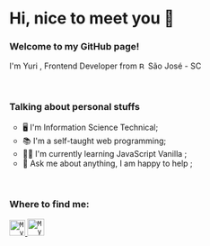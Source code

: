 # Hi, nice to meet you 🖖
### Welcome to my GitHub page!
<p>
	I'm Yuri , Frontend Developer from  <img width="12" src="https://www.flaticon.com/svg/static/icons/svg/197/197386.svg" alt="Brazil" /> São José - SC 
</p>
<br>

### Talking about personal stuffs
<ul> 
<li type="circle"> 🖥️ I'm Information Science Technical;</li>
<li type="circle"> 📚 I'm a self-taught web programming;</li>
<li type="circle"> 👨‍💻 I'm currently learning JavaScript Vanilla ;</li>
<li type="circle"> 💬 Ask me about anything, I am happy to help ;</li>
</ul>
<br>

### Where to find me:
<a href="https://www.linkedin.com/in/patricia-mashiba/">
  <code><img alt="My linkedin" width="28" src="https://www.flaticon.com/svg/static/icons/svg/1383/1383262.svg" /></code>
</a>

<a href="mailto:dev.mitsuko@gmail.com">
  <code><img alt="My e-mail" width="30" src="https://www.flaticon.com/svg/static/icons/svg/324/324123.svg" /></code>
</a>
